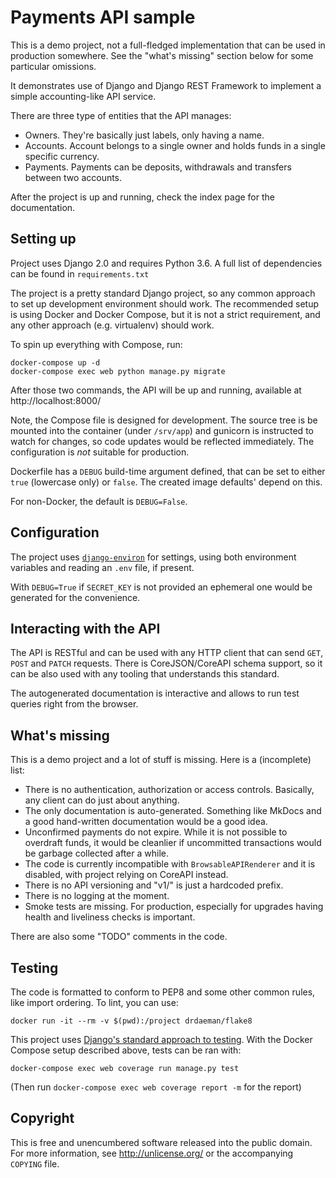 Payments API sample
===================

This is a demo project, not a full-fledged implementation that can
be used in production somewhere. See the "what's missing" section
below for some particular omissions.

It demonstrates use of Django and Django REST Framework to implement
a simple accounting-like API service.

There are three type of entities that the API manages:

- Owners. They're basically just labels, only having a name.
- Accounts. Account belongs to a single owner and holds funds
  in a single specific currency.
- Payments. Payments can be deposits, withdrawals and transfers
  between two accounts.

After the project is up and running, check the index page
for the documentation.

Setting up
----------

Project uses Django 2.0 and requires Python 3.6.
A full list of dependencies can be found in `requirements.txt`

The project is a pretty standard Django project, so any common approach
to set up development environment should work. The recommended setup
is using Docker and Docker Compose, but it is not a strict requirement,
and any other approach (e.g. virtualenv) should work.

To spin up everything with Compose, run:

    docker-compose up -d
    docker-compose exec web python manage.py migrate

After those two commands, the API will be up and running, available
at http://localhost:8000/

Note, the Compose file is designed for development. The source tree
is be mounted into the container (under `/srv/app`) and gunicorn
is instructed to watch for changes, so code updates would be reflected
immediately. The configuration is *not* suitable for production.

Dockerfile has a `DEBUG` build-time argument defined, that can be set
to either `true` (lowercase only) or `false`. The created image
defaults' depend on this.

For non-Docker, the default is `DEBUG=False`.

Configuration
-------------

The project uses [`django-environ`][django-environ] for settings, using
both environment variables and reading an `.env` file, if present.

With `DEBUG=True` if `SECRET_KEY` is not provided an ephemeral one
would be generated for the convenience.

Interacting with the API
------------------------

The API is RESTful and can be used with any HTTP client that can send
`GET`, `POST` and `PATCH` requests. There is CoreJSON/CoreAPI schema
support, so it can be also used with any tooling that understands this
standard.

The autogenerated documentation is interactive and allows to run test
queries right from the browser.

What's missing
--------------

This is a demo project and a lot of stuff is missing.
Here is a (incomplete) list:

- There is no authentication, authorization or access controls.
  Basically, any client can do just about anything.
- The only documentation is auto-generated. Something like MkDocs and
  a good hand-written documentation would be a good idea.
- Unconfirmed payments do not expire. While it is not possible
  to overdraft funds, it would be cleanlier if uncommitted transactions
  would be garbage collected after a while.
- The code is currently incompatible with `BrowsableAPIRenderer` and
  it is disabled, with project relying on CoreAPI instead.
- There is no API versioning and "v1/" is just a hardcoded prefix.
- There is no logging at the moment.
- Smoke tests are missing. For production, especially for upgrades
  having health and liveliness checks is important.

There are also some "TODO" comments in the code.

Testing
-------

The code is formatted to conform to PEP8 and some other common rules,
like import ordering. To lint, you can use:

    docker run -it --rm -v $(pwd):/project drdaeman/flake8

This project uses [Django's standard approach to testing][testing].
With the Docker Compose setup described above, tests can be ran with:

    docker-compose exec web coverage run manage.py test

(Then run `docker-compose exec web coverage report -m` for the report)

Copyright
---------

This is free and unencumbered software released into the public domain.
For more information, see http://unlicense.org/ or the accompanying
`COPYING` file.


[testing]: https://docs.djangoproject.com/en/2.0/topics/testing/tools/
[django-environ]: https://django-environ.readthedocs.io/en/latest/
